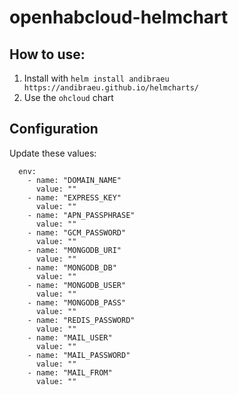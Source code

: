 # openhabcloud-helmchart

## How to use:

1. Install with `helm install andibraeu https://andibraeu.github.io/helmcharts/`
2. Use the `ohcloud` chart

## Configuration

Update these values:

```
  env:
    - name: "DOMAIN_NAME"
      value: ""
    - name: "EXPRESS_KEY"
      value: ""
    - name: "APN_PASSPHRASE"
      value: ""
    - name: "GCM_PASSWORD"
      value: ""
    - name: "MONGODB_URI"
      value: ""
    - name: "MONGODB_DB"
      value: ""
    - name: "MONGODB_USER"
      value: ""
    - name: "MONGODB_PASS"
      value: ""      
    - name: "REDIS_PASSWORD"
      value: ""
    - name: "MAIL_USER"
      value: ""
    - name: "MAIL_PASSWORD"
      value: ""
    - name: "MAIL_FROM"
      value: ""
```
